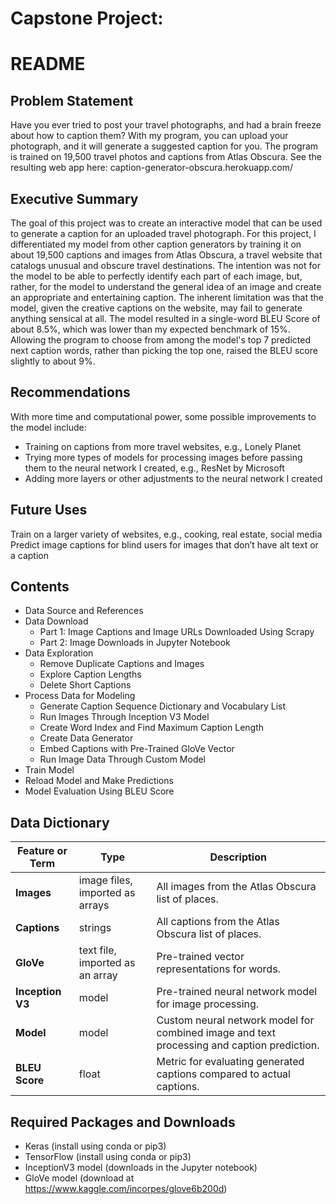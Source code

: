 # Capstone Project:
# README

## Problem Statement
Have you ever tried to post your travel photographs, and had a brain freeze about how to caption them? With my program, you can upload your photograph, and it will generate a suggested caption for you. The program is trained on 19,500 travel photos and captions from Atlas Obscura. See the resulting web app here: caption-generator-obscura.herokuapp.com/

## Executive Summary
The goal of this project was to create an interactive model that can be used to generate a caption for an uploaded travel photograph. For this project, I differentiated my model from other caption generators by training it on about 19,500 captions and images from Atlas Obscura, a travel website that catalogs unusual and obscure travel destinations. The intention was not for the model to be able to perfectly identify each part of each image, but, rather, for the model to understand the general idea of an image and create an appropriate and entertaining caption. The inherent limitation was that the model, given the creative captions on the website, may fail to generate anything sensical at all. The model resulted in a single-word BLEU Score of about 8.5%, which was lower than my expected benchmark of 15%. Allowing the program to choose from among the model's top 7 predicted next caption words, rather than picking the top one, raised the BLEU score slightly to about 9%.

## Recommendations
With more time and computational power, some possible improvements to the model include:
- Training on captions from more travel websites, e.g., Lonely Planet
- Trying more types of models for processing images before passing them to the neural network I created, e.g., ResNet by Microsoft
- Adding more layers or other adjustments to the neural network I created

## Future Uses
Train on a larger variety of websites, e.g., cooking, real estate, social media<br>
Predict image captions for blind users for images that don’t have alt text or a caption

## Contents
- Data Source and References
- Data Download
    - Part 1: Image Captions and Image URLs Downloaded Using Scrapy
    - Part 2: Image Downloads in Jupyter Notebook
- Data Exploration
    - Remove Duplicate Captions and Images
    - Explore Caption Lengths
    - Delete Short Captions
- Process Data for Modeling
    - Generate Caption Sequence Dictionary and Vocabulary List
    - Run Images Through Inception V3 Model
    - Create Word Index and Find Maximum Caption Length
    - Create Data Generator
    - Embed Captions with Pre-Trained GloVe Vector
    - Run Image Data Through Custom Model
- Train Model
- Reload Model and Make Predictions
- Model Evaluation Using BLEU Score

## Data Dictionary
|Feature or Term|Type|Description|
|---|---|---|
|**Images**|image files, imported as arrays|All images from the Atlas Obscura list of places.|
|**Captions**|strings|All captions from the Atlas Obscura list of places.|
|**GloVe**|text file, imported as an array|Pre-trained vector representations for words.|
|**Inception V3**|model|Pre-trained neural network model for image processing.|
|**Model**|model|Custom neural network model for combined image and text processing and caption prediction.|
|**BLEU Score**|float|Metric for evaluating generated captions compared to actual captions.|

## Required Packages and Downloads
- Keras (install using conda or pip3)
- TensorFlow (install using conda or pip3)
- InceptionV3 model (downloads in the Jupyter notebook)
- GloVe model (download at https://www.kaggle.com/incorpes/glove6b200d)
